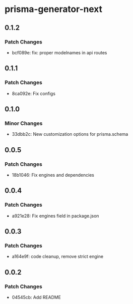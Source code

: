 # prisma-generator-next

## 0.1.2

### Patch Changes

- bcf089e: fix: proper modelnames in api routes

## 0.1.1

### Patch Changes

- 8ca092e: Fix configs

## 0.1.0

### Minor Changes

- 33dbb2c: New customization options for prisma.schema

## 0.0.5

### Patch Changes

- 18b1046: Fix engines and dependencies

## 0.0.4

### Patch Changes

- a921e28: Fix engines field in package.json

## 0.0.3

### Patch Changes

- a164e9f: code cleanup, remove strict engine

## 0.0.2

### Patch Changes

- 04545cb: Add README
